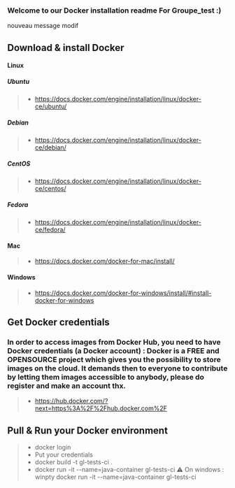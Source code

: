 ### Welcome to our Docker installation readme For Groupe_test :)

nouveau message modif

## Download & install Docker

#### Linux
##### Ubuntu
> * https://docs.docker.com/engine/installation/linux/docker-ce/ubuntu/
##### Debian
> * https://docs.docker.com/engine/installation/linux/docker-ce/debian/
##### CentOS
> * https://docs.docker.com/engine/installation/linux/docker-ce/centos/
##### Fedora
> * https://docs.docker.com/engine/installation/linux/docker-ce/fedora/
#### Mac
> * https://docs.docker.com/docker-for-mac/install/
#### Windows
> * https://docs.docker.com/docker-for-windows/install/#install-docker-for-windows

## Get Docker credentials
### In order to access images from Docker Hub, you need to have Docker credentials (a Docker account) : Docker is a FREE and OPENSOURCE project which gives you the possibility to store images on the cloud. It demands then to everyone to contribute by letting them images accessible to anybody, please do register and make an account thx.
> * https://hub.docker.com/?next=https%3A%2F%2Fhub.docker.com%2F

## Pull & Run your Docker environment 
> * docker login
> * Put your credentials
> * docker build -t gl-tests-ci .
> * docker run -it --name=java-container gl-tests-ci
:warning: On windows : winpty docker run -it --name=java-container gl-tests-ci





